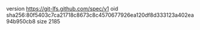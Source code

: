 version https://git-lfs.github.com/spec/v1
oid sha256:80f5403c7ca21718c8673c8c4570677926ea120df8d333123a402ea94b950cb8
size 2185
